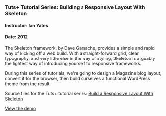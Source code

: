 ### Tuts+ Tutorial Series: Building a Responsive Layout With Skeleton
#### Instructor: Ian Yates
#### Date: 2012

The Skeleton framework, by Dave Gamache, provides a simple and rapid way of kicking off a web build. With a straight-forward grid, clear typography, and very little else in the way of styling, Skeleton is arguably the lightest way of introducing yourself to responsive frameworks.

During this series of tutorials, we're going to design a Magazine blog layout, convert it for the browser, then build ourselves a functional WordPress theme from the result.

Source files for the Tuts+ tutorial series: [Build a Responsive Layout With Skeleton](https://webdesign.tutsplus.com/series/build-a-responsive-layout-with-skeleton--webdesign-15624)

[View the demo](http://tutsplus.github.io/building-a-responsive-layout-with-skeleton/4-jquery-plugins/index.html)
